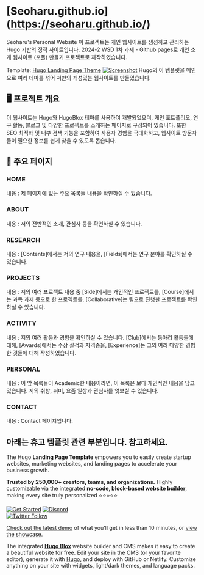 # [Seoharu.github.io] (https://seoharu.github.io/)

Seoharu's Personal Website
이 프로젝트는 개인 웹사이트를 생성하고 관리하는 Hugo 기반의 정적 사이트입니다. 
2024-2 WSD 1차 과제 - Github pages로 개인 소개 웹사이트 (포폴) 만들기 프로젝트로 제작하였습니다.



Template: [Hugo Landing Page Theme](https://github.com/HugoBlox/theme-landing-page)
[![Screenshot](https://raw.githubusercontent.com/HugoBlox/theme-landing-page/main/.github/preview.webp)](https://hugoblox.com/templates/)
Hugo의 이 템플릿을 메인으로 여러 테마를 섞어 저만의 개성있는 웹사이트를 만들었습니다. 

## 🖥️ 프로젝트 개요
이 웹사이트는 Hugo와 HugoBlox 테마를 사용하여 개발되었으며, 개인 포트폴리오, 연구 활동, 블로그 및 다양한 프로젝트를 소개하는 페이지로 구성되어 있습니다.
또한 SEO 최적화 및 내부 검색 기능을 포함하여 사용자 경험을 극대화하고, 웹사이트 방문자들이 필요한 정보를 쉽게 찾을 수 있도록 돕습니다.

## 🚀 주요 페이지
### HOME
내용 : 제 페이지에 있는 주요 목록들 내용을 확인하실 수 있습니다.
### ABOUT
내용 : 저의 전반적인 소개, 관심사 등을 확인하실 수 있습니다.
### RESEARCH
내용 : [Contents]에서는 저의 연구 내용을, [Fields]에서는 연구 분야를 확인하실 수 있습니다.
### PROJECTS
내용 : 저의 여러 프로젝트 내용 중 [Side]에서는 개인적인 프로젝트를, [Course]에서는 과목 과제 등으로 한 프로젝트를, [Collaborative]는 팀으로 진행한 프로젝트를 확인하실 수 있습니다.
### ACTIVITY
내용 : 저의 여러 활동과 경험을 확인하실 수 있습니다. [Club]에서는 동아리 활동들에 대해, [Awards]에서는 수상 실적과 자격증을, [Experience]는 그외 여러 다양한 경험한 것들에 대해 작성하였습니다.
### PERSONAL
내용 : 이 앞 목록들이 Academic한 내용이라면, 이 목록은 보다 개인적인 내용을 담고 있습니다. 저의 취향, 취미, 요즘 일상과 관심사를 엿보실 수 있습니다.
### CONTACT
내용 : Contact 페이지입니다.


## 아래는 휴고 템플릿 관련 부분입니다. 참고하세요.
The Hugo **Landing Page Template** empowers you to easily create startup websites, marketing websites, and landing pages to accelerate your business growth.

️**Trusted by 250,000+ creators, teams, and organizations.** Highly customizable via the integrated **no-code, block-based website builder**, making every site truly personalized ⭐⭐⭐⭐⭐

[![Get Started](https://img.shields.io/badge/-Get%20started-ff4655?style=for-the-badge)](https://hugoblox.com/templates/)
[![Discord](https://img.shields.io/discord/722225264733716590?style=for-the-badge)](https://discord.com/channels/722225264733716590/742892432458252370/742895548159492138)  
[![Twitter Follow](https://img.shields.io/twitter/follow/GetResearchDev?label=Follow%20on%20Twitter)](https://twitter.com/GetResearchDev)

[Check out the latest demo](https://theme-landing-page.netlify.app) of what you'll get in less than 10 minutes, or [view the showcase](https://hugoblox.com/creators/).

The integrated [**Hugo Blox**](https://hugoblox.com) website builder and CMS makes it easy to create a beautiful website for free. Edit your site in the CMS (or your favorite editor), generate it with [Hugo](https://github.com/gohugoio/hugo), and deploy with GitHub or Netlify. Customize anything on your site with widgets, light/dark themes, and language packs.



